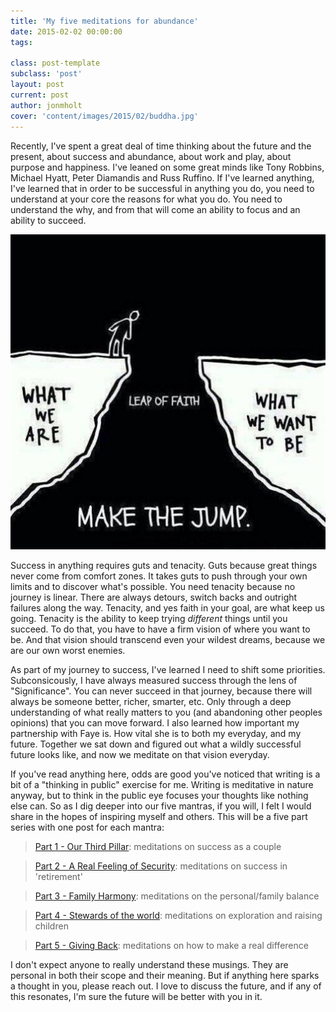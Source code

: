 ```yaml
---
title: 'My five meditations for abundance'
date: 2015-02-02 00:00:00 
tags: 

class: post-template
subclass: 'post'
layout: post
current: post
author: jonmholt
cover: 'content/images/2015/02/buddha.jpg'
---
```

Recently, I've spent a great deal of time thinking about the future and  the present, about success and abundance, about work and play, about purpose and happiness. I've leaned on some great minds like Tony Robbins, Michael Hyatt, Peter Diamandis and Russ Ruffino.  If I've learned anything, I've learned that in order to be successful in anything you do, you need to understand at your core the reasons for what you do.  You need to understand the why, and from that will come an ability to focus and an ability to succeed.

<img src="/content/images/2015/02/leaf-of-faith-1.jpg"/>

Success in anything requires guts and tenacity. Guts because great things never come from comfort zones. It takes guts to push through your own limits and to discover what's possible.  You need tenacity because no journey is linear.  There are always detours, switch backs and outright failures along the way.  Tenacity, and yes faith in your goal, are what keep us going.  Tenacity is the ability to keep trying *different* things until you succeed.  To do that, you have to have a firm vision of where you want to be.  And that vision should transcend even your wildest dreams, because we are our own worst enemies.

As part of my journey to success, I've learned I need to shift some priorities.  Subconsicously, I have always measured success through the lens of "Significance".  You can never succeed in that journey, because there will always be someone better, richer, smarter, etc.  Only through a deep understanding of what really matters to you (and abandoning other peoples opinions) that you can move forward.  I also learned how important my partnership with Faye is.  How vital she is to both my everyday, and my future.  Together we sat down and figured out what a wildly successful future looks like, and now we meditate on that vision everyday.

If you've read anything here, odds are good you've noticed that writing is a bit of a "thinking in public" exercise for me.  Writing is meditative in nature anyway, but to think in the public eye focuses your thoughts like nothing else can.  So as I dig deeper into our five mantras, if you will, I felt I would share in the hopes of inspiring myself and others.  This will be a five part series with one post for each mantra:

>[Part 1 - Our Third Pillar](/our-third-pillar): meditations on success as a couple

>[Part 2 - A Real Feeling of Security](/security): meditations on success in 'retirement'

>[Part 3 - Family Harmony](/family-harmony): meditations on the personal/family balance

>[Part 4 - Stewards of the world](/stewards-of-the-world): meditations on exploration and raising children

>[Part 5 - Giving Back](/giving-back): meditations on how to make a real difference
    
I don't expect anyone to really understand these musings.  They are personal in both their scope and their meaning.  But if anything here sparks a thought in you, please reach out.  I love to discuss the future, and if any of this resonates, I'm sure the future will be better with you in it.

